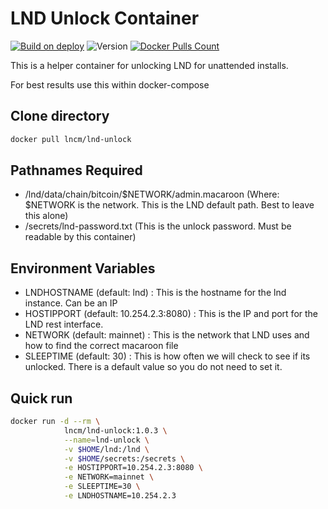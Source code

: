 # LND Unlock Container

[![Build on deploy](https://github.com/lncm/docker-lnd-unlock/workflows/Docker%20build%20on%20tag/badge.svg)](https://github.com/lncm/docker-lnd-unlock/actions?query=workflow%3A%22Docker+build+on+tag%22)
![Version](https://img.shields.io/github/v/release/lncm/docker-lnd-unlock?sort=semver) 
[![Docker Pulls Count](https://img.shields.io/docker/pulls/lncm/lnd-unlock.svg?style=flat)](https://hub.docker.com/r/lncm/lnd-unlock)


This is a helper container for unlocking LND for unattended installs. 

For best results use this within docker-compose


## Clone directory

```bash
docker pull lncm/lnd-unlock
```

## Pathnames Required

- /lnd/data/chain/bitcoin/$NETWORK/admin.macaroon (Where: $NETWORK is the network. This is the LND default path. Best to leave this alone)
- /secrets/lnd-password.txt (This is the unlock password. Must be readable by this container)

## Environment Variables

- LNDHOSTNAME (default: lnd) : This is the hostname for the lnd instance. Can be an IP
- HOSTIPPORT (default: 10.254.2.3:8080) : This is the IP and port for the LND rest interface.
- NETWORK (default: mainnet) : This is the network that LND uses and how to find the correct macaroon file
- SLEEPTIME (default: 30) : This is how often we will check to see if its unlocked. There is a default value so you do not need to set it.

## Quick run

```bash
docker run -d --rm \
            lncm/lnd-unlock:1.0.3 \
            --name=lnd-unlock \
            -v $HOME/lnd:/lnd \
            -v $HOME/secrets:/secrets \
            -e HOSTIPPORT=10.254.2.3:8080 \
            -e NETWORK=mainnet \
            -e SLEEPTIME=30 \
            -e LNDHOSTNAME=10.254.2.3
```


